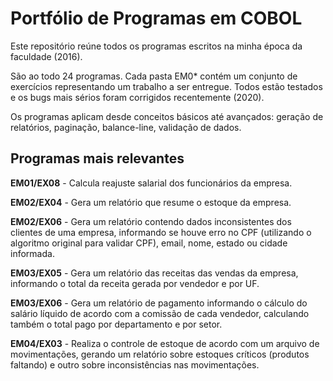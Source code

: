 # Portfólio de Programas em COBOL

Este repositório reúne todos os programas escritos na minha época da faculdade (2016).

São ao todo 24 programas. Cada pasta EM0* contém um conjunto de exercícios representando um trabalho a ser entregue. Todos estão testados e os bugs mais sérios foram corrigidos recentemente (2020).

Os programas aplicam desde conceitos básicos até avançados: geração de relatórios, paginação, balance-line, validação de dados.

## Programas mais relevantes

__EM01/EX08__ - Calcula reajuste salarial dos funcionários da empresa.

__EM02/EX04__ - Gera um relatório que resume o estoque da empresa.

__EM02/EX06__ - Gera um relatório contendo dados inconsistentes dos clientes de uma empresa, informando se houve erro no CPF (utilizando o algoritmo original para validar CPF), email, nome, estado ou cidade informada.

__EM03/EX05__ - Gera um relatório das receitas das vendas da empresa, informando o total da receita gerada por vendedor e por UF.

__EM03/EX06__ - Gera um relatório de pagamento informando o cálculo do salário líquido de acordo com a comissão de cada vendedor, calculando também o total pago por departamento e por setor.

__EM04/EX03__ - Realiza o controle de estoque de acordo com um arquivo de movimentações, gerando um relatório sobre estoques críticos (produtos faltando) e outro sobre inconsistências nas movimentações.
